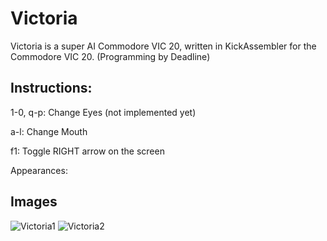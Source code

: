 # Victoria

Victoria is a super AI Commodore VIC 20, written in KickAssembler for the Commodore VIC 20. (Programming by Deadline)

## Instructions:

1-0, q-p: Change Eyes (not implemented yet)

a-l: Change Mouth

f1: Toggle RIGHT arrow on the screen

Appearances:

## Images

![Victoria1](https://raw.githubusercontent.com/cityxen/APMs/master/Victoria%20(Commodore%20VIC%2020)/images/victoria1.jpg)
![Victoria2](https://raw.githubusercontent.com/cityxen/APMs/master/Victoria%20(Commodore%20VIC%2020)/images/victoria2.jpg)

